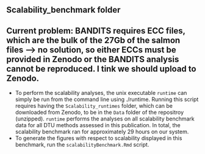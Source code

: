 ## Scalability_benchmark folder

## Current problem: BANDITS requires ECC files, which are the bulk of the 27Gb of the salmon files --> no solution, so either ECCs must be provided in Zenodo or the BANDITS analysis cannot be reproduced. I tink we should upload to Zenodo.

- To perform the scalability analyses, the unix executable `runtime` can simply be run from the command line using ./runtime. Running this script requires having the `Scalability_runtimes` folder, which can be downloaded from Zenodo, to be in the `Data` folder of the repositroy (unzipped).  `runtime` performs the analyses on all scalability benchmark data for all DTU methods assessed in this publication. In total, the scalability benchmark ran for approximately 29 hours on our system.
- To generate the figures with respect to scalability displayed in this benchmark, run the `scalabilityBenchmark.Rmd` script.

